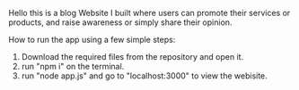 Hello this is a blog Website I built where users can promote their services or products, and raise awareness or simply share their opinion.


How to run the app using a few simple steps:
1. Download the required files from the repository and open it.
2. run "npm i" on the terminal.
3. run "node app.js" and go to "localhost:3000" to view the webisite.
